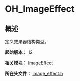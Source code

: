 # OH_ImageEffect

## 概述

定义效果器结构类型。

**起始版本：** 12

**相关模块：** [ImageEffect](capi-imageeffect.md)

**所在头文件：** [image_effect.h](capi-image-effect-h.md)

